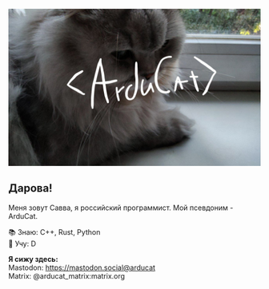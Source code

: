 ![<Arducat>](arducat.png)

## Дарова!

Меня зовут Савва, я российский программист. Мой псевдоним - ArduCat.  

📚 Знаю: C++, Rust, Python  
📖 Учу: D  

**Я сижу здесь:**  
Mastodon: https://mastodon.social@arducat  
Matrix: @arducat_matrix:matrix.org  
